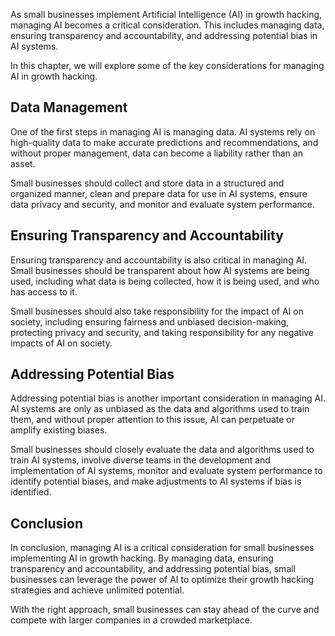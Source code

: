
As small businesses implement Artificial Intelligence (AI) in growth hacking, managing AI becomes a critical consideration. This includes managing data, ensuring transparency and accountability, and addressing potential bias in AI systems.

In this chapter, we will explore some of the key considerations for managing AI in growth hacking.

Data Management
---------------

One of the first steps in managing AI is managing data. AI systems rely on high-quality data to make accurate predictions and recommendations, and without proper management, data can become a liability rather than an asset.

Small businesses should collect and store data in a structured and organized manner, clean and prepare data for use in AI systems, ensure data privacy and security, and monitor and evaluate system performance.

Ensuring Transparency and Accountability
----------------------------------------

Ensuring transparency and accountability is also critical in managing AI. Small businesses should be transparent about how AI systems are being used, including what data is being collected, how it is being used, and who has access to it.

Small businesses should also take responsibility for the impact of AI on society, including ensuring fairness and unbiased decision-making, protecting privacy and security, and taking responsibility for any negative impacts of AI on society.

Addressing Potential Bias
-------------------------

Addressing potential bias is another important consideration in managing AI. AI systems are only as unbiased as the data and algorithms used to train them, and without proper attention to this issue, AI can perpetuate or amplify existing biases.

Small businesses should closely evaluate the data and algorithms used to train AI systems, involve diverse teams in the development and implementation of AI systems, monitor and evaluate system performance to identify potential biases, and make adjustments to AI systems if bias is identified.

Conclusion
----------

In conclusion, managing AI is a critical consideration for small businesses implementing AI in growth hacking. By managing data, ensuring transparency and accountability, and addressing potential bias, small businesses can leverage the power of AI to optimize their growth hacking strategies and achieve unlimited potential.

With the right approach, small businesses can stay ahead of the curve and compete with larger companies in a crowded marketplace.
